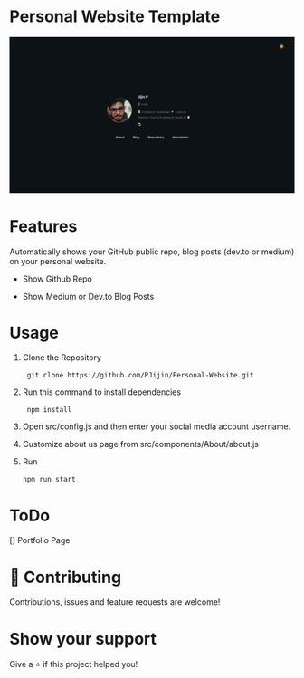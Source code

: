 # Personal Website Template

[![Personal Website](https://github.com/PJijin/Personal-Website/blob/master/preview.png?raw=true 'Personal Website')]()

# Features

Automatically shows your GitHub public repo, blog posts (dev.to or medium) on your personal website.

-   Show Github Repo

-   Show Medium or Dev.to Blog Posts

# Usage

1. Clone the Repository

    ```
     git clone https://github.com/PJijin/Personal-Website.git
    ```

2. Run this command to install dependencies

    ```
     npm install
    ```

3. Open src/config.js and then enter your social media account username.

4. Customize about us page from src/components/About/about.js

5. Run

    ```
    npm run start
    ```

# ToDo

[] Portfolio Page

# 🤝 Contributing

Contributions, issues and feature requests are welcome!

# Show your support

Give a ⭐️ if this project helped you!
